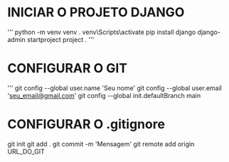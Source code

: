 # INICIAR O PROJETO DJANGO

'''
python -m venv venv
. venv\Scripts\activate
pip install django
django-admin startproject project .
'''

# CONFIGURAR O GIT

'''
git config --global user.name 'Seu nome'
git config --global user.email 'seu_email@gmail.com'
git config --global init.defaultBranch main

# CONFIGURAR O .gitignore
git init
git add .
git commit -m 'Mensagem'
git remote add origin URL_DO_GIT
